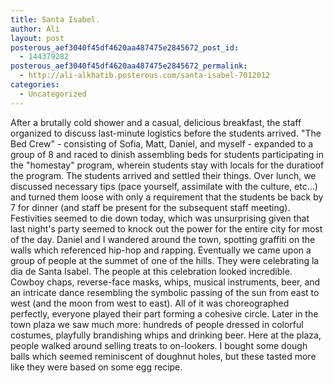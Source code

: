 ```yaml
---
title: Santa Isabel.
author: Ali
layout: post
posterous_aef3040f45df4620aa487475e2845672_post_id:
  - 144379282
posterous_aef3040f45df4620aa487475e2845672_permalink:
  - http://ali-alkhatib.posterous.com/santa-isabel-7012012
categories:
  - Uncategorized
---
```

After a brutally cold shower and a casual, delicious breakfast, the staff organized to discuss last-minute logistics before the students arrived. "The Bed Crew" - consisting of Sofia, Matt, Daniel, and myself - expanded to a group of 8 and raced to dinish assembling beds for students participating in the "homestay" program, wherein students stay with locals for the duratioof the program. 
The students arrived and settled their things. Over lunch, we discussed necessary tips (pace yourself, assimilate with the culture, etc...) and turned them loose with only a requirement that the students be back by 7 for dinner (and staff be present for the subsequent staff meeting). 
Festivities seemed to die down today, which was unsurprising given that last night's party seemed to knock out the power for the entire city for most of the day. Daniel and I wandered around the town, spotting graffiti on the walls which referenced hip-hop and rapping. Eventually we came upon a group of people at the summet of one of the hills. They were celebrating la dia de Santa Isabel. 
The people at this celebration looked incredible. Cowboy chaps, reverse-face masks, whips, musical instruments, beer, and an intricate dance resembling the symbolic passing of the sun from east to west (and the moon from west to east). All of it was choreographed perfectly, everyone played their part forming a cohesive circle. Later in the town plaza we saw much more: hundreds of people dressed in colorful costumes, playfully brandishing whips and drinking beer. 
Here at the plaza, people walked around selling treats to on-lookers. I bought some dough balls which seemed reminiscent of doughnut holes, but these tasted more like they were based on some egg recipe.
